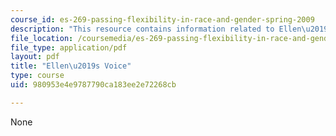 ```yaml
---
course_id: es-269-passing-flexibility-in-race-and-gender-spring-2009
description: "This resource contains information related to Ellen\u2019s Voice."
file_location: /coursemedia/es-269-passing-flexibility-in-race-and-gender-spring-2009/980953e4e9787790ca183ee2e72268cb_MITES_269S09_lec3_Class3.pdf
file_type: application/pdf
layout: pdf
title: "Ellen\u2019s Voice"
type: course
uid: 980953e4e9787790ca183ee2e72268cb

---
```

None